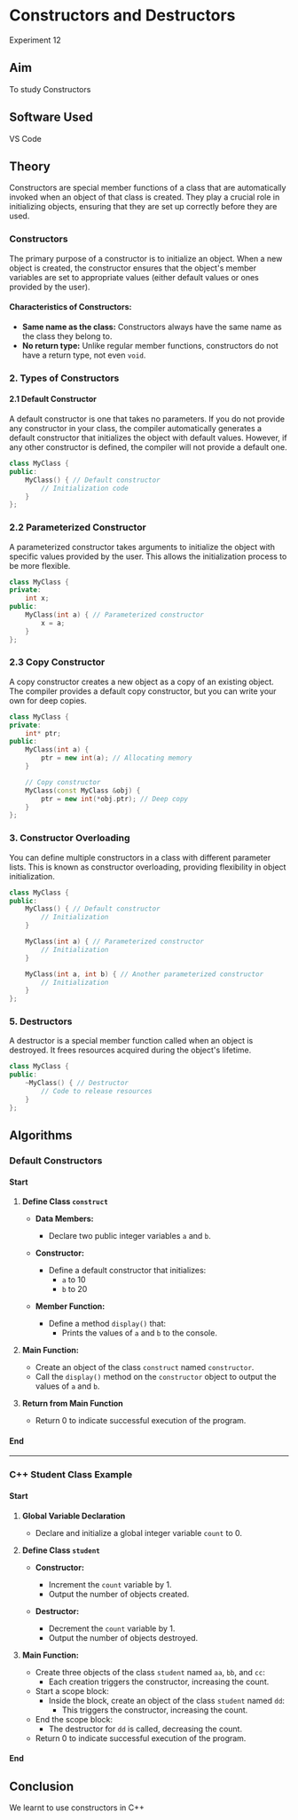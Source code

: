 # Constructors and Destructors
Experiment 12


## Aim 
To study Constructors

## Software Used 
VS Code

## Theory

Constructors are special member functions of a class that are automatically invoked when an object of that class is created. They play a crucial role in initializing objects, ensuring that they are set up correctly before they are used. 

### Constructors
The primary purpose of a constructor is to initialize an object. When a new object is created, the constructor ensures that the object's member variables are set to appropriate values (either default values or ones provided by the user).

#### Characteristics of Constructors:
- **Same name as the class:** Constructors always have the same name as the class they belong to.
- **No return type:** Unlike regular member functions, constructors do not have a return type, not even `void`.

### 2. Types of Constructors

#### 2.1 Default Constructor
A default constructor is one that takes no parameters. If you do not provide any constructor in your class, the compiler automatically generates a default constructor that initializes the object with default values. However, if any other constructor is defined, the compiler will not provide a default one.

```cpp
class MyClass {
public:
    MyClass() { // Default constructor
        // Initialization code
    }
};
```

### 2.2 Parameterized Constructor
A parameterized constructor takes arguments to initialize the object with specific values provided by the user. This allows the initialization process to be more flexible.

```cpp
class MyClass {
private:
    int x;
public:
    MyClass(int a) { // Parameterized constructor
        x = a;
    }
};
```
### 2.3 Copy Constructor
A copy constructor creates a new object as a copy of an existing object. The compiler provides a default copy constructor, but you can write your own for deep copies.
```cpp
class MyClass {
private:
    int* ptr;
public:
    MyClass(int a) { 
        ptr = new int(a); // Allocating memory
    }

    // Copy constructor
    MyClass(const MyClass &obj) {
        ptr = new int(*obj.ptr); // Deep copy
    }
};
```
### 3. Constructor Overloading
You can define multiple constructors in a class with different parameter lists. This is known as constructor overloading, providing flexibility in object initialization.
```cpp
class MyClass {
public:
    MyClass() { // Default constructor
        // Initialization
    }

    MyClass(int a) { // Parameterized constructor
        // Initialization
    }

    MyClass(int a, int b) { // Another parameterized constructor
        // Initialization
    }
};
```
### 5. Destructors
A destructor is a special member function called when an object is destroyed. It frees resources acquired during the object's lifetime.
```cpp
class MyClass {
public:
    ~MyClass() { // Destructor
        // Code to release resources
    }
};
```
## Algorithms

### Default Constructors

#### Start

1. **Define Class `construct`**
   - **Data Members:**
     - Declare two public integer variables `a` and `b`.
   
   - **Constructor:**
     - Define a default constructor that initializes:
       - `a` to 10
       - `b` to 20

   - **Member Function:**
     - Define a method `display()` that:
       - Prints the values of `a` and `b` to the console.

2. **Main Function:**
   - Create an object of the class `construct` named `constructor`.
   - Call the `display()` method on the `constructor` object to output the values of `a` and `b`.

3. **Return from Main Function**
   - Return 0 to indicate successful execution of the program.

#### End

---

### C++ Student Class Example

#### Start

1. **Global Variable Declaration**
   - Declare and initialize a global integer variable `count` to 0.

2. **Define Class `student`**
   - **Constructor:**
     - Increment the `count` variable by 1.
     - Output the number of objects created.

   - **Destructor:**
     - Decrement the `count` variable by 1.
     - Output the number of objects destroyed.

3. **Main Function:**
   - Create three objects of the class `student` named `aa`, `bb`, and `cc`:
     - Each creation triggers the constructor, increasing the count.
   - Start a scope block:
     - Inside the block, create an object of the class `student` named `dd`:
       - This triggers the constructor, increasing the count.
   - End the scope block:
     - The destructor for `dd` is called, decreasing the count.
   - Return 0 to indicate successful execution of the program.

#### End

## Conclusion
We learnt to use constructors in C++
